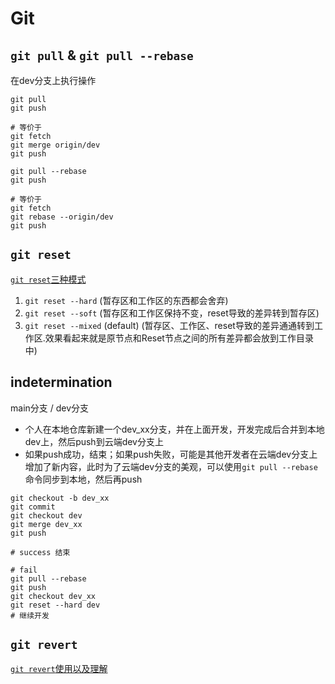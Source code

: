 # Git

## `git pull` & `git pull --rebase`

在dev分支上执行操作

```
git pull
git push

# 等价于
git fetch
git merge origin/dev
git push
```

```
git pull --rebase
git push

# 等价于
git fetch
git rebase --origin/dev
git push
```

## `git reset`

[`git reset`三种模式](https://www.jianshu.com/p/c2ec5f06cf1a)

1. `git reset --hard` (暂存区和工作区的东西都会舍弃)
2. `git reset --soft` (暂存区和工作区保持不变，reset导致的差异转到暂存区)
3. `git reset --mixed` (default) (暂存区、工作区、reset导致的差异通通转到工作区.效果看起来就是原节点和Reset节点之间的所有差异都会放到工作目录中)

## indetermination

main分支 / dev分支

- 个人在本地仓库新建一个dev_xx分支，并在上面开发，开发完成后合并到本地dev上，然后push到云端dev分支上
- 如果push成功，结束；如果push失败，可能是其他开发者在云端dev分支上增加了新内容，此时为了云端dev分支的美观，可以使用`git pull --rebase`命令同步到本地，然后再push

```
git checkout -b dev_xx
git commit
git checkout dev
git merge dev_xx
git push

# success 结束

# fail 
git pull --rebase
git push
git checkout dev_xx
git reset --hard dev
# 继续开发
```

## `git revert`

[`git revert`使用以及理解](https://blog.csdn.net/allanGold/article/details/111372750)